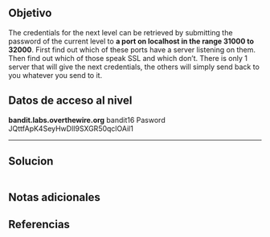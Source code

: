## Objetivo
The credentials for the next level can be retrieved by submitting the password of the current level to **a port on localhost in the range 31000 to 32000**. First find out which of these ports have a server listening on them. Then find out which of those speak SSL and which don’t. There is only 1 server that will give the next credentials, the others will simply send back to you whatever you send to it.

## Datos de acceso al nivel
**bandit.labs.overthewire.org**
bandit16
Pasword
JQttfApK4SeyHwDlI9SXGR50qclOAil1
****** 
## Solucion
```
```
## Notas adicionales 

## Referencias
